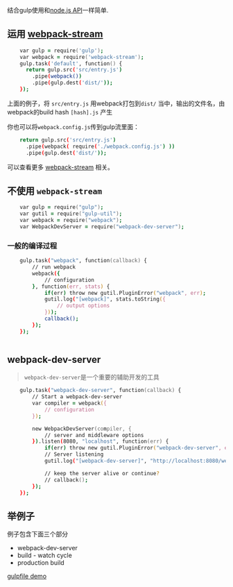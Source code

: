 
结合gulp使用和[node.js API](node.js-api.html)一样简单.

## 运用 [webpack-stream](https://github.com/shama/webpack-stream)
```zsh
    var gulp = require('gulp');
    var webpack = require('webpack-stream');
    gulp.task('default', function() {
      return gulp.src('src/entry.js')
        .pipe(webpack())
        .pipe(gulp.dest('dist/'));
    });
```

上面的例子，将 ```src/entry.js``` 用webpack打包到```dist/``` 当中，输出的文件名，由webpack的build hash ```[hash].js``` 产生

你也可以将`webpack.config.js`传到gulp流里面：
```zsh
    return gulp.src('src/entry.js')
      .pipe(webpack( require('./webpack.config.js') ))
      .pipe(gulp.dest('dist/'));
```

可以查看更多 [webpack-stream](https://github.com/shama/webpack-stream) 相关。

## 不使用 `webpack-stream`
```zsh
    var gulp = require("gulp");
    var gutil = require("gulp-util");
    var webpack = require("webpack");
    var WebpackDevServer = require("webpack-dev-server");
```

### 一般的编译过程

```zsh
    gulp.task("webpack", function(callback) {
        // run webpack
        webpack({
            // configuration
        }, function(err, stats) {
            if(err) throw new gutil.PluginError("webpack", err);
            gutil.log("[webpack]", stats.toString({
                // output options
            }));
            callback();
        });
    });
    
```

## webpack-dev-server

> `webpack-dev-server`是一个重要的辅助开发的工具

```zsh
    gulp.task("webpack-dev-server", function(callback) {
        // Start a webpack-dev-server
        var compiler = webpack({
            // configuration
        });

        new WebpackDevServer(compiler, {
            // server and middleware options
        }).listen(8080, "localhost", function(err) {
            if(err) throw new gutil.PluginError("webpack-dev-server", err);
            // Server listening
            gutil.log("[webpack-dev-server]", "http://localhost:8080/webpack-dev-server/index.html");

            // keep the server alive or continue?
            // callback();
        });
    });
```
## 举例子

例子包含下面三个部分

*   webpack-dev-server
*   build - watch cycle
*   production build

[gulpfile demo](https://github.com/webpack/webpack-with-common-libs/blob/master/gulpfile.js)

